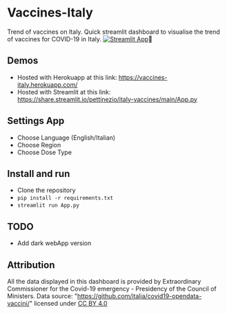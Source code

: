# Vaccines-Italy
Trend of vaccines on Italy.
Quick streamlit dashboard to visualise the trend of vaccines for COVID-19 in Italy.
[![Streamlit App](https://static.streamlit.io/badges/streamlit_badge_black_white.svg)](https://share.streamlit.io/pettinezio/italy-vaccines/main/App.py )🎈
## Demos

* Hosted with Herokuapp at this link: https://vaccines-italy.herokuapp.com/
* Hosted with Streamlit at this link: https://share.streamlit.io/pettinezio/italy-vaccines/main/App.py 

## Settings App
* Choose Language (English/Italian)
* Choose Region 
* Choose Dose Type
## Install and run

- Clone the repository
- `pip install -r requirements.txt`
- `streamlit run App.py`

## TODO
* Add dark webApp version


## Attribution

All the data displayed in this dashboard is provided by Extraordinary Commissioner for the Covid-19 emergency - Presidency of the Council of Ministers. Data source: "https://github.com/italia/covid19-opendata-vaccini/"
 licensed under [CC BY 4.0](https://creativecommons.org/licenses/by/4.0/)
